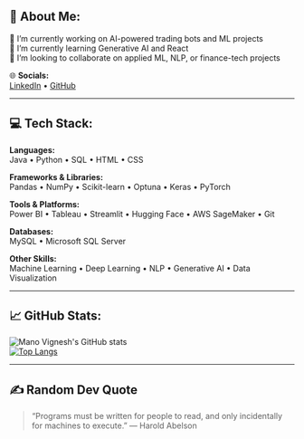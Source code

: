 ## 💫 About Me:
🔭 I’m currently working on AI-powered trading bots and ML projects  
🌱 I’m currently learning Generative AI and React  
🤝 I’m looking to collaborate on applied ML, NLP, or finance-tech projects  

🌐 **Socials:**  
[LinkedIn](https://www.linkedin.com/in/mano-vignesh-096349275) • [GitHub](https://github.com/manovignesh538)

---

## 💻 Tech Stack:
**Languages:**  
Java • Python • SQL • HTML • CSS  

**Frameworks & Libraries:**  
Pandas • NumPy • Scikit-learn • Optuna • Keras • PyTorch  

**Tools & Platforms:**  
Power BI • Tableau • Streamlit • Hugging Face • AWS SageMaker • Git  

**Databases:**  
MySQL • Microsoft SQL Server  

**Other Skills:**  
Machine Learning • Deep Learning • NLP • Generative AI • Data Visualization

---

## 📈 GitHub Stats:
![Mano Vignesh's GitHub stats](https://github-readme-stats.vercel.app/api?username=manovignesh538&show_icons=true&theme=radical)  
[![Top Langs](https://github-readme-stats.vercel.app/api/top-langs/?username=manovignesh538&layout=compact&theme=radical)](https://github.com/anuraghazra/github-readme-stats)

---

## ✍️ Random Dev Quote
> “Programs must be written for people to read, and only incidentally for machines to execute.” — Harold Abelson

